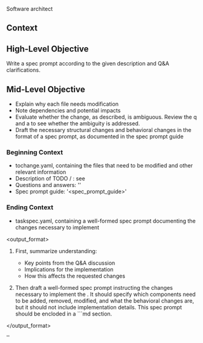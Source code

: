 <role>Software architect</role>
## Context

## High-Level Objective

Write a spec prompt according to the given description and Q&A clarifications. 

## Mid-Level Objective

- Explain why each file needs modification
- Note dependencies and potential impacts
- Evaluate whether the change, as described, is ambiguous. Review the q and a to see whether the ambiguity is addressed.
- Draft the necessary structural changes and behavioral changes in the format of a spec prompt, as documented in the spec prompt guide

### Beginning Context

- tochange.yaml, containing the files that need to be modified and other relevant information
- Description of TODO / <high-level objective>: see <desc> 
- Questions and answers: '<questions>'
- Spec prompt guide: '<spec_prompt_guide>'

### Ending Context

- taskspec.yaml, containing a well-formed spec prompt documenting the changes necessary to implement <high-level objective>

<output_format>
1. First, summarize understanding:
   - Key points from the Q&A discussion
   - Implications for the implementation
   - How this affects the requested changes

2. Then draft a well-formed spec prompt instructing the changes necessary to implement the <high-level objective>. It should specify which components need to be added, removed, modified, and what the behavioral changes are, but it should not include implementation details. This spec prompt should be encloded in a ```md section.

</output_format>

<desc>
'<description>'
</desc>
